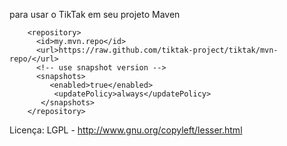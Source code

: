 para usar o TikTak em seu projeto Maven
```
    <repository>
	  <id>my.mvn.repo</id>
	  <url>https://raw.github.com/tiktak-project/tiktak/mvn-repo/</url>
	  <!-- use snapshot version -->
	  <snapshots>
	     <enabled>true</enabled>
	      <updatePolicy>always</updatePolicy>
	   </snapshots>
	</repository>
```
Licença: LGPL - http://www.gnu.org/copyleft/lesser.html
